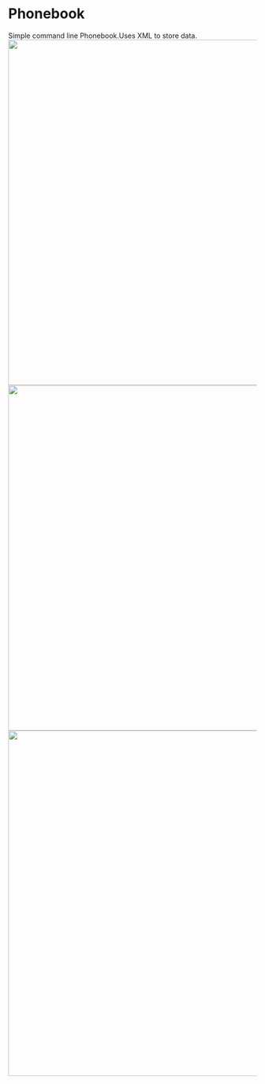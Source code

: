 # Phonebook
Simple command line Phonebook.Uses XML to store data.
<img src="http://i.imgur.com/H8nQwvL.png" height=700 width =550>
<img src="http://i.imgur.com/mipKaq9.png" height=700 width =550>
<img src="http://i.imgur.com/Ibaz6UH.png" height=700 width =550>
